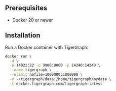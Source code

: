 ## Prerequisites

- Docker 20 or newer

## Installation

Run a Docker container with TigerGraph:

```bash
docker run \
  -d \
  -p 14022:22 -p 9000:9000 -p 14240:14240 \
  --name tigergraph \
  --ulimit nofile=1000000:1000000 \
  -v ~/tigergraph/data:/home/tigergraph/mydata \
  -t docker.tigergraph.com/tigergraph:latest
```

